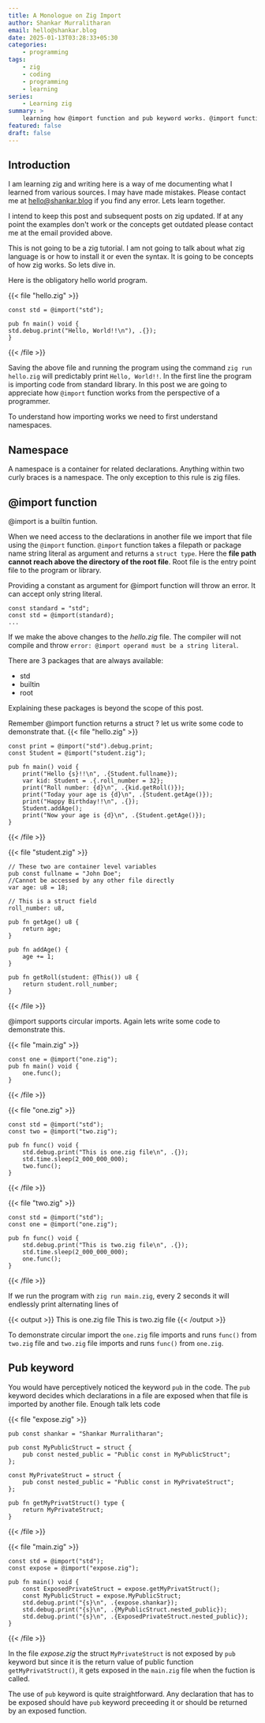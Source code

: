 ```yaml
---
title: A Monologue on Zig Import
author: Shankar Murralitharan
email: hello@shankar.blog
date: 2025-01-13T03:28:33+05:30
categories:
    - programming
tags:
    - zig
    - coding
    - programming
    - learning
series:
    - Learning zig
summary: >
    learning how @import function and pub keyword works. @import function is used to import declaration from other file sources. Pub keyword is used to expose declarations from one file to another on import.
featured: false
draft: false
---
```


## Introduction

I am learning zig and writing here is a way of me documenting what I learned from various sources. I may have made mistakes. Please contact me at [hello@shankar.blog](mailto:hello@shankar.blog) if you find any error. Lets learn together.

I intend to keep this post and subsequent posts on zig updated. If at any point the examples don't work or the concepts get outdated please contact me at the email provided above.

This is not going to be a zig tutorial. I am not going to talk about what zig language is or how to install it or even the syntax. It is going to be concepts of how zig works. So lets dive in.

Here is the obligatory hello world program.

{{< file "hello.zig" >}}
```zig
const std = @import("std");

pub fn main() void {
std.debug.print("Hello, World!!\n"), .{});
}
```
{{< /file >}}

Saving the above file and running the program using the command `zig run hello.zig` will predictably print `Hello, World!!`. In the first line the program is importing code from standard library. In this post we are going to appreciate how `@import` function works from the perspective of a programmer.

To understand how importing works we need to first understand namespaces.

## Namespace

A namespace is a container for related declarations. Anything within two curly braces is a namespace. The only exception to this rule is zig files.

## @import function

@import is a builtin funtion.

When we need access to the declarations in another file we import that file using the `@import` function. `@import` function takes a filepath or package name string literal as argument and returns a `struct type`. Here the **file path cannot reach above the directory of the root file**. Root file is the entry point file to the program or library.

Providing a constant as argument for @import function will throw an error. It can accept only string literal.

```zig
const standard = "std";
const std = @import(standard);
...
```

If we make the above changes to the _hello.zig_ file. The compiler will not compile and throw `error: @import operand must be a string literal`.

There are 3 packages that are always available:
* std
* builtin
* root

Explaining these packages is beyond the scope of this post.

Remember @import function returns a struct ? let us write some code to demonstrate that.
{{< file "hello.zig" >}}
```zig
const print = @import("std").debug.print;
const Student = @import("student.zig");

pub fn main() void {
    print("Hello {s}!!\n", .{Student.fullname});
    var kid: Student = .{.roll_number = 32};
    print("Roll number: {d}\n", .{kid.getRoll()});
    print("Today your age is {d}\n", .{Student.getAge()});
    print("Happy Birthday!!\n", .{});
    Student.addAge();
    print("Now your age is {d}\n", .{Student.getAge()});
}
```
{{< /file >}}

{{< file "student.zig" >}}
```zig
// These two are container level variables
pub const fullname = "John Doe";
//Cannot be accessed by any other file directly
var age: u8 = 18;

// This is a struct field
roll_number: u8,

pub fn getAge() u8 {
    return age;
}

pub fn addAge() {
    age += 1;
}

pub fn getRoll(student: @This()) u8 {
    return student.roll_number;
}
```
{{< /file >}}

@import supports circular imports. Again lets write some code to demonstrate this.

{{< file "main.zig" >}}
```zig
const one = @import("one.zig");
pub fn main() void {
    one.func();
}
```
{{< /file >}}

{{< file "one.zig" >}}
```zig
const std = @import("std");
const two = @import("two.zig");

pub fn func() void {
    std.debug.print("This is one.zig file\n", .{});
    std.time.sleep(2_000_000_000);
    two.func();
}
```
{{< /file >}}

{{< file "two.zig" >}}
```zig
const std = @import("std");
const one = @import("one.zig");

pub fn func() void {
    std.debug.print("This is two.zig file\n", .{});
    std.time.sleep(2_000_000_000);
    one.func();
}
```
{{< /file >}}

If we run the program with `zig run main.zig`, every 2 seconds it will endlessly print alternating lines of

{{< output >}}
This is one.zig file
This is two.zig file
{{< /output >}}

To demonstrate circular import the `one.zig` file imports and runs `func()` from `two.zig` file and `two.zig` file imports and runs `func()` from `one.zig`.

## Pub keyword

You would have perceptively noticed the keyword `pub` in the code. The `pub` keyword decides which declarations in a file are exposed when that file is imported by another file. Enough talk lets code

{{< file "expose.zig" >}}
```zig
pub const shankar = "Shankar Murralitharan";

pub const MyPublicStruct = struct {
    pub const nested_public = "Public const in MyPublicStruct";
};

const MyPrivateStruct = struct {
    pub const nested_public = "Public const in MyPrivateStruct";
};

pub fn getMyPrivatStruct() type {
    return MyPrivateStruct;
}
```
{{< /file >}}

{{< file "main.zig" >}}
```zig
const std = @import("std");
const expose = @import("expose.zig");

pub fn main() void {
    const ExposedPrivateStruct = expose.getMyPrivatStruct();
    const MyPublicStruct = expose.MyPublicStruct;
    std.debug.print("{s}\n", .{expose.shankar});
    std.debug.print("{s}\n", .{MyPublicStruct.nested_public});
    std.debug.print("{s}\n", .{ExposedPrivateStruct.nested_public});
}
```
{{< /file >}}

In the file _expose.zig_ the struct `MyPrivateStruct` is not exposed by `pub` keyword but since it is the return value of public function `getMyPrivatStruct()`, it gets exposed in the `main.zig` file when the fuction is called.

The use of `pub` keyword is quite straightforward. Any declaration that has to be exposed should have `pub` keyword preceeding it or should be returned by an exposed function.